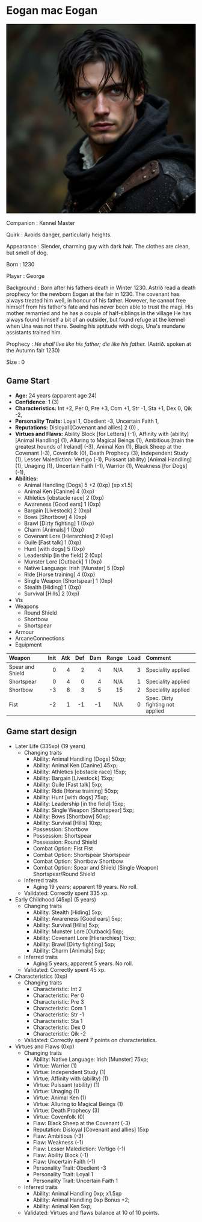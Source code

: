 # Eogan mac Eogan

![Eogan mac Eogan](../images/eogan.jpeg)

Companion
: Kennel Master

Quirk
: Avoids danger, particularly heights.

Appearance
: Slender, charming guy with dark hair. The clothes are clean, but smell of dog.

Born
: 1230

Player
: George

Background
: Born after his fathers death in Winter 1230. Astrið read a death prophecy for the newborn Eogan at the fair in 1230.  The covenant has always treated him well, in honour of his father. However, he cannot free himself from his father's fate and has never been able to trust the magi. His mother remarried and he has a couple of half-siblings in the village He has always found himself a bit of an outsider, but found refuge at the kennel when Una was not there. Seeing his aptitude with dogs, Una's mundane assistants trained him.

Prophecy
: *He shall live like his father; die like his father.*  (Astrið. spoken at the Autumn fair 1230)

Size
: 0

## Game Start

+ **Age:** 24 years (apparent age 24)
+ **Confidence**: 1 (3)
+ **Characteristics:** 
Int +2, 
Per 0, 
Pre +3, 
Com +1, 
Str -1, 
Sta +1, 
Dex 0, 
Qik -2, 
+ **Personality Traits:** 
Loyal 1, 
Obedient -3, 
Uncertain Faith 1, 
+ **Reputations:** 
Disloyal [Covenant and allies] 2 (0) , 
+ **Virtues and Flaws:** 
Ability Block [for Letters] (-1), 
Affinity with (ability) [Animal Handling] (1), 
Alluring to Magical Beings (1), 
Ambitious [train the greatest hounds of Ireland] (-3), 
Animal Ken (1), 
Black Sheep at the Covenant (-3), 
Covenfolk (0), 
Death Prophecy (3), 
Independent Study (1), 
Lesser Malediction: Vertigo (-1), 
Puissant (ability) [Animal Handling] (1), 
Unaging (1), 
Uncertain Faith (-1), 
Warrior (1), 
Weakness [for Dogs] (-1), 
+ **Abilities:**
    + Animal Handling [Dogs] 5 +2 (0xp) [xp x1.5]
    + Animal Ken [Canine] 4 (0xp)
    + Athletics [obstacle race] 2 (0xp)
    + Awareness [Good ears] 1 (0xp)
    + Bargain [Livestock] 2 (0xp)
    + Bows [Shortbow] 4 (0xp)
    + Brawl [Dirty fighting] 1 (0xp)
    + Charm [Animals] 1 (0xp)
    + Covenant Lore [Hierarchies] 2 (0xp)
    + Guile [Fast talk] 1 (0xp)
    + Hunt [with dogs] 5 (0xp)
    + Leadership [in the field] 2 (0xp)
    + Munster Lore [Outback] 1 (0xp)
    + Native Language: Irish [Munster] 5 (0xp)
    + Ride [Horse training] 4 (0xp)
    + Single Weapon [Shortspear] 1 (0xp)
    + Stealth [Hiding] 1 (0xp)
    + Survival [Hills] 2 (0xp)
+ Vis
+ Weapons
    + Round Shield
    + Shortbow
    + Shortspear
+ Armour
+ ArcaneConnections
+ Equipment

| Weapon | Init | Atk | Def | Dam | Range | Load | Comment |
|  :- |  -: |  -: |  -: |  -: |  -: |  -: | :- |
| Spear and Shield | 0 | 4 | 2 | 4 | N/A | 3 | Speciality applied |
| Shortspear | 0 | 4 | 0 | 4 | N/A | 1 | Speciality applied |
| Shortbow | -3 | 8 | 3 | 5 | 15 | 2 | Speciality applied |
| Fist | -2 | 1 | -1 | -1 | N/A | 0 | Spec. Dirty fighting not applied |

## Game start design

+ Later Life (335xp) (19 years)
    + Changing traits
        + Ability: Animal Handling [Dogs] 50xp; 
        + Ability: Animal Ken [Canine] 45xp; 
        + Ability: Athletics [obstacle race] 15xp; 
        + Ability: Bargain [Livestock] 15xp; 
        + Ability: Guile [Fast talk] 5xp; 
        + Ability: Ride [Horse training] 50xp; 
        + Ability: Hunt [with dogs] 75xp; 
        + Ability: Leadership [in the field] 15xp; 
        + Ability: Single Weapon [Shortspear] 5xp; 
        + Ability: Bows [Shortbow] 50xp; 
        + Ability: Survival [Hills] 10xp; 
        + Possession: Shortbow
        + Possession: Shortspear
        + Possession: Round Shield
        + Combat Option: Fist Fist
        + Combat Option: Shortspear Shortspear
        + Combat Option: Shortbow Shortbow
        + Combat Option: Spear and Shield (Single Weapon) Shortspear/Round Shield
    + Inferred traits
        + Aging 19 years; apparent 19 years. No roll. 
    + Validated: Correctly spent 335 xp.
+ Early Childhood (45xp) (5 years)
    + Changing traits
        + Ability: Stealth [Hiding] 5xp; 
        + Ability: Awareness [Good ears] 5xp; 
        + Ability: Survival [Hills] 5xp; 
        + Ability: Munster Lore [Outback] 5xp; 
        + Ability: Covenant Lore [Hierarchies] 15xp; 
        + Ability: Brawl [Dirty fighting] 5xp; 
        + Ability: Charm [Animals] 5xp; 
    + Inferred traits
        + Aging 5 years; apparent 5 years. No roll. 
    + Validated: Correctly spent 45 xp.
+ Characteristics (0xp)
    + Changing traits
        + Characteristic: Int 2
        + Characteristic: Per 0
        + Characteristic: Pre 3
        + Characteristic: Com 1
        + Characteristic: Str -1
        + Characteristic: Sta 1
        + Characteristic: Dex 0
        + Characteristic: Qik -2
    + Validated: Correctly spent 7 points on characteristics.
+ Virtues and Flaws (0xp)
    + Changing traits
        + Ability: Native Language: Irish [Munster] 75xp; 
        + Virtue: Warrior (1)
        + Virtue: Independent Study (1)
        + Virtue: Affinity with (ability) (1)
        + Virtue: Puissant (ability) (1)
        + Virtue: Unaging (1)
        + Virtue: Animal Ken (1)
        + Virtue: Alluring to Magical Beings (1)
        + Virtue: Death Prophecy (3)
        + Virtue: Covenfolk (0)
        + Flaw: Black Sheep at the Covenant (-3)
        + Reputation: Disloyal [Covenant and allies] 15xp
        + Flaw: Ambitious (-3)
        + Flaw: Weakness (-1)
        + Flaw: Lesser Malediction: Vertigo (-1)
        + Flaw: Ability Block (-1)
        + Flaw: Uncertain Faith (-1)
        + Personality Trait: Obedient -3
        + Personality Trait: Loyal 1
        + Personality Trait: Uncertain Faith 1
    + Inferred traits
        + Ability: Animal Handling 0xp;  x1.5xp
        + Ability: Animal Handling 0xp Bonus +2; 
        + Ability: Animal Ken 5xp; 
    + Validated: Virtues and flaws balance at 10 of 10 points.


